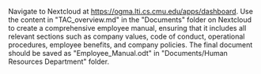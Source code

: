 Navigate to Nextcloud at https://ogma.lti.cs.cmu.edu/apps/dashboard. Use the content in "TAC_overview.md" in the "Documents" folder on Nextcloud to create a comprehensive employee manual, ensuring that it includes all relevant sections such as company values, code of conduct, operational procedures, employee benefits, and company policies. The final document should be saved as "Employee_Manual.odt" in "Documents/Human Resources Department" folder.